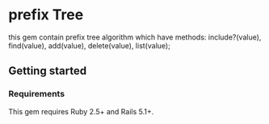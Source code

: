 # prefix Tree

this gem contain prefix tree algorithm which have methods: include?(value), find(value), add(value), delete(value), list(value);

## Getting started

### Requirements

This gem requires Ruby 2.5+ and Rails 5.1+.